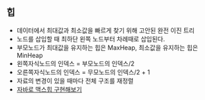 ## 힙
- 데이터에서 최대값과 최소값을 빠르게 찾기 위해 고안된 완전 이진 트리
- 노드를 삽입할 때 최하단 왼쪽 노드부터 차례때로 삽입된다.
- 부모노드가 최대값을 유지하는 힙은 MaxHeap, 최소값을 유지하는 힙은 MinHeap
- 왼쪽자식노드의 인덱스 = 부모노드의 인덱스/2
- 오른쪽자식노드의 인덱스 = 무모노드의 인덱스/2 + 1 
- 자료의 변경이 있을 때마다 전체 구조를 재정렬
- [자바로 맥스힙 구현해보기](./MyMaxHeap.java)